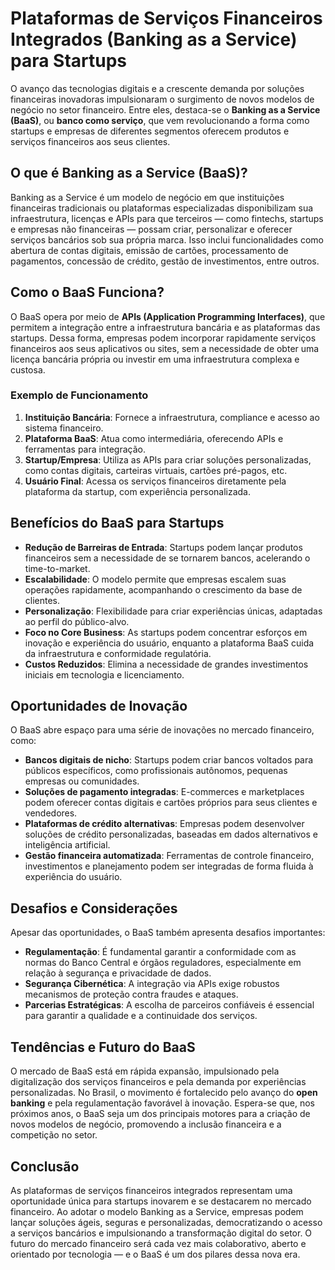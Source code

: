 # Plataformas de Serviços Financeiros Integrados (Banking as a Service) para Startups

O avanço das tecnologias digitais e a crescente demanda por soluções financeiras inovadoras impulsionaram o surgimento de novos modelos de negócio no setor financeiro. Entre eles, destaca-se o **Banking as a Service (BaaS)**, ou **banco como serviço**, que vem revolucionando a forma como startups e empresas de diferentes segmentos oferecem produtos e serviços financeiros aos seus clientes.

## O que é Banking as a Service (BaaS)?

Banking as a Service é um modelo de negócio em que instituições financeiras tradicionais ou plataformas especializadas disponibilizam sua infraestrutura, licenças e APIs para que terceiros — como fintechs, startups e empresas não financeiras — possam criar, personalizar e oferecer serviços bancários sob sua própria marca. Isso inclui funcionalidades como abertura de contas digitais, emissão de cartões, processamento de pagamentos, concessão de crédito, gestão de investimentos, entre outros.

## Como o BaaS Funciona?

O BaaS opera por meio de **APIs (Application Programming Interfaces)**, que permitem a integração entre a infraestrutura bancária e as plataformas das startups. Dessa forma, empresas podem incorporar rapidamente serviços financeiros aos seus aplicativos ou sites, sem a necessidade de obter uma licença bancária própria ou investir em uma infraestrutura complexa e custosa.

### Exemplo de Funcionamento

1. **Instituição Bancária**: Fornece a infraestrutura, compliance e acesso ao sistema financeiro.
2. **Plataforma BaaS**: Atua como intermediária, oferecendo APIs e ferramentas para integração.
3. **Startup/Empresa**: Utiliza as APIs para criar soluções personalizadas, como contas digitais, carteiras virtuais, cartões pré-pagos, etc.
4. **Usuário Final**: Acessa os serviços financeiros diretamente pela plataforma da startup, com experiência personalizada.

## Benefícios do BaaS para Startups

- **Redução de Barreiras de Entrada**: Startups podem lançar produtos financeiros sem a necessidade de se tornarem bancos, acelerando o time-to-market.
- **Escalabilidade**: O modelo permite que empresas escalem suas operações rapidamente, acompanhando o crescimento da base de clientes.
- **Personalização**: Flexibilidade para criar experiências únicas, adaptadas ao perfil do público-alvo.
- **Foco no Core Business**: As startups podem concentrar esforços em inovação e experiência do usuário, enquanto a plataforma BaaS cuida da infraestrutura e conformidade regulatória.
- **Custos Reduzidos**: Elimina a necessidade de grandes investimentos iniciais em tecnologia e licenciamento.

## Oportunidades de Inovação

O BaaS abre espaço para uma série de inovações no mercado financeiro, como:

- **Bancos digitais de nicho**: Startups podem criar bancos voltados para públicos específicos, como profissionais autônomos, pequenas empresas ou comunidades.
- **Soluções de pagamento integradas**: E-commerces e marketplaces podem oferecer contas digitais e cartões próprios para seus clientes e vendedores.
- **Plataformas de crédito alternativas**: Empresas podem desenvolver soluções de crédito personalizadas, baseadas em dados alternativos e inteligência artificial.
- **Gestão financeira automatizada**: Ferramentas de controle financeiro, investimentos e planejamento podem ser integradas de forma fluida à experiência do usuário.

## Desafios e Considerações

Apesar das oportunidades, o BaaS também apresenta desafios importantes:

- **Regulamentação**: É fundamental garantir a conformidade com as normas do Banco Central e órgãos reguladores, especialmente em relação à segurança e privacidade de dados.
- **Segurança Cibernética**: A integração via APIs exige robustos mecanismos de proteção contra fraudes e ataques.
- **Parcerias Estratégicas**: A escolha de parceiros confiáveis é essencial para garantir a qualidade e a continuidade dos serviços.

## Tendências e Futuro do BaaS

O mercado de BaaS está em rápida expansão, impulsionado pela digitalização dos serviços financeiros e pela demanda por experiências personalizadas. No Brasil, o movimento é fortalecido pelo avanço do **open banking** e pela regulamentação favorável à inovação. Espera-se que, nos próximos anos, o BaaS seja um dos principais motores para a criação de novos modelos de negócio, promovendo a inclusão financeira e a competição no setor.

## Conclusão

As plataformas de serviços financeiros integrados representam uma oportunidade única para startups inovarem e se destacarem no mercado financeiro. Ao adotar o modelo Banking as a Service, empresas podem lançar soluções ágeis, seguras e personalizadas, democratizando o acesso a serviços bancários e impulsionando a transformação digital do setor. O futuro do mercado financeiro será cada vez mais colaborativo, aberto e orientado por tecnologia — e o BaaS é um dos pilares dessa nova era.